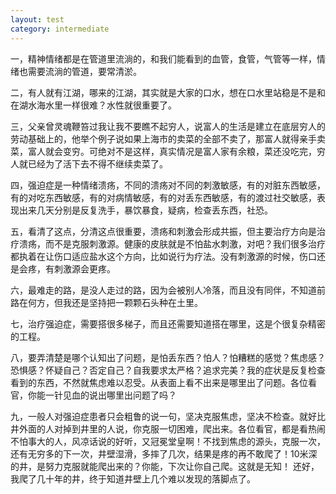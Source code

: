 ```yaml
---
layout: test
category: intermediate
---
```

一，精神情绪都是在管道里流淌的，和我们能看到的血管，食管，气管等一样，情绪也需要流淌的管道，要常清淤。

二，有人就有江湖，哪来的江湖，其实就是大家的口水，想在口水里站稳是不是和在湖水海水里一样很难？水性就很重要了。

三，父亲曾灵魂鞭笞过我让我不要瞧不起穷人，说富人的生活是建立在底层穷人的劳动基础上的，他举个例子说如果上海市的卖菜的全部不卖了，那富人就得亲手卖菜，富人就会变穷。可绝对不是这样，真实情况是富人家有余粮，菜还没吃完，穷人就已经为了活下去不得不继续卖菜了。

四，强迫症是一种情绪溃疡，不同的溃疡对不同的刺激敏感，有的对脏东西敏感，有的对吃东西敏感，有的对病情敏感，有的对丢东西敏感，有的渡过社交敏感，表现出来几天分别是反复洗手，暴饮暴食，疑病，检查丢东西，社恐。

五，看清了这点，分清这点很重要，溃疡和刺激会形成共振，但主要治疗方向是治疗溃疡，而不是克服刺激源。健康的皮肤就是不怕盐水刺激，对吧？我们很多治疗都执着在让伤口适应盐水这个方向，比如说行为疗法。没有刺激源的时候，伤口还是会疼，有刺激源会更疼。

六，最难走的路，是没人走过的路，因为会被别人冷落，而且没有同伴，不知道前路在何方，但我还是坚持把一颗颗石头种在土里。

七，治疗强迫症，需要搭很多梯子，而且还需要知道搭在哪里，这是个很复杂精密的工程。

八，要弄清楚是哪个认知出了问题，是怕丢东西？怕人？怕糟糕的感觉？焦虑感？恐惧感？怀疑自己？否定自己？自我要求太严格？追求完美？我的症状是反复检查看到的东西，不然就焦虑难以忍受。从表面上看不出来是哪里出了问题。各位看官，你能一针见血的说出哪里出问题了吗？

九，一般人对强迫症患者只会粗鲁的说一句，坚决克服焦虑，坚决不检查。就好比井外面的人对掉到井里的人说，你克服一切困难，爬出来。各位看官，都是看热闹不怕事大的人，风凉话说的好听，又冠冕堂皇啊！不找到焦虑的源头，克服一次，还有无穷多的下一次，井壁湿滑，多摔了几次，结果是疼的再不敢爬了！10米深的井，是努力克服就能爬出来的？你能，下次让你自己爬。这就是无知！
还好，我爬了几十年的井，终于知道井壁上几个难以发现的落脚点了。
